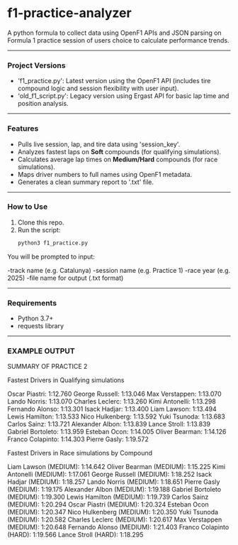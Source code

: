 # f1-practice-analyzer
A python formula to collect data using OpenF1 APIs and JSON parsing on Formula 1 practice session of users choice to calculate performance trends.

---

### Project Versions

- 'f1_practice.py': Latest version using the OpenF1 API (includes tire compound logic and session flexibility with user input).
- 'old_f1_script.py': Legacy version using Ergast API for basic lap time and position analysis.

---

### Features
- Pulls live session, lap, and tire data using 'session_key'.
- Analyzes fastest laps on **Soft** compounds (for qualifying simulations).
- Calculates average lap times on **Medium/Hard** compounds (for race simulations).
- Maps driver numbers to full names using OpenF1 metadata.
- Generates a clean summary report to '.txt' file.

---

### How to Use
1. Clone this repo.
2. Run the script:
   ```bash
   python3 f1_practice.py

You will be prompted to input:

-track name (e.g. Catalunya)
-session name (e.g. Practice 1)
-race year (e.g. 2025)
-file name for output (.txt format)

---

### Requirements
- Python 3.7+
- requests library

---

### EXAMPLE OUTPUT

SUMMARY OF PRACTICE 2



Fastest Drivers in Qualifying simulations

Oscar Piastri: 1:12.760
George Russell: 1:13.046
Max Verstappen: 1:13.070
Lando Norris: 1:13.070
Charles Leclerc: 1:13.260
Kimi Antonelli: 1:13.298
Fernando Alonso: 1:13.301
Isack Hadjar: 1:13.400
Liam Lawson: 1:13.494
Lewis Hamilton: 1:13.533
Nico Hulkenberg: 1:13.592
Yuki Tsunoda: 1:13.683
Carlos Sainz: 1:13.721
Alexander Albon: 1:13.839
Lance Stroll: 1:13.839
Gabriel Bortoleto: 1:13.959
Esteban Ocon: 1:14.005
Oliver Bearman: 1:14.126
Franco Colapinto: 1:14.303
Pierre Gasly: 1:19.572


Fastest Drivers in Race simulations by Compound

Liam Lawson (MEDIUM): 1:14.642
Oliver Bearman (MEDIUM): 1:15.225
Kimi Antonelli (MEDIUM): 1:17.061
George Russell (MEDIUM): 1:18.252
Isack Hadjar (MEDIUM): 1:18.257
Lando Norris (MEDIUM): 1:18.651
Pierre Gasly (MEDIUM): 1:19.175
Alexander Albon (MEDIUM): 1:19.188
Gabriel Bortoleto (MEDIUM): 1:19.300
Lewis Hamilton (MEDIUM): 1:19.739
Carlos Sainz (MEDIUM): 1:20.294
Oscar Piastri (MEDIUM): 1:20.324
Esteban Ocon (MEDIUM): 1:20.347
Nico Hulkenberg (MEDIUM): 1:20.350
Yuki Tsunoda (MEDIUM): 1:20.582
Charles Leclerc (MEDIUM): 1:20.617
Max Verstappen (MEDIUM): 1:20.648
Fernando Alonso (MEDIUM): 1:21.403
Franco Colapinto (HARD): 1:19.566
Lance Stroll (HARD): 1:18.295
